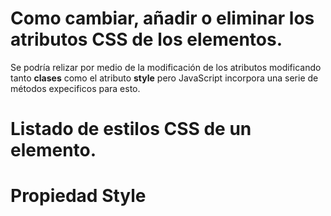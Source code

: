 # Como cambiar, añadir o eliminar los atributos CSS de los elementos.

Se podría relizar por medio de la modificación de los atributos modificando tanto **clases** como el atributo **style** pero JavaScript incorpora una serie de métodos expecificos para esto.

# Listado de estilos CSS de un elemento.

# Propiedad Style


